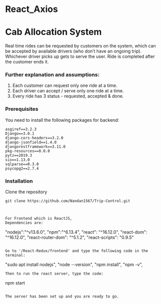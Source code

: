# React_Axios

# Cab Allocation System
Real time rides can be requested by customers on the system,
which can be accepted by available drivers (who don’t have an ongoing trip). Whichever
driver picks up gets to serve the user. Ride is completed after the customer ends it.

### Further explanation and assumptions:
1. Each customer can request only one ride at a time.
2. Each driver can accept / serve only one ride at a time.
3. Every ride has 3 status - requested, accepted & done.

### Prerequisites

You need to install the following packages for backend:

```
asgiref==3.2.3
Django==3.0.1
django-cors-headers==3.2.0
django-jsonfield==1.4.0
djangorestframework==3.11.0
pkg-resources==0.0.0
pytz==2019.3
six==1.13.0
sqlparse==0.3.0
psycopg2==2.7.4

```
### Installation

Clone the repository

```
git clone https://github.com/Nandan1567/Trip-Control.git
```


```


For Frontend which is ReactJS,
Dependencies are: 
```
"nodejs":"^v13.6.0",
"npm":"^6.13.4",
"react": "^16.12.0",
"react-dom": "^16.12.0",
"react-router-dom": "^5.1.2",
"react-scripts": "0.9.5"

```

Go to '/React-Redux/frontend' and type the following code in the terminal:
```
"sudo apt install nodejs",
"node --version",
"npm install", 
"npm -v",

```
Then to run the react server, type the code:
```
npm start
```

The server has been set up and you are ready to go.
